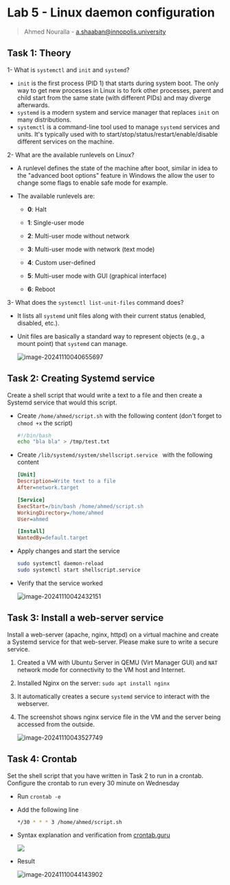# Lab 5 - Linux daemon configuration

> Ahmed Nouralla - a.shaaban@innopolis.university

## Task 1: Theory

1- What is `systemctl` and `init` and `systemd`?

- `init` is the first process (PID 1) that starts during system boot. The only way to get new processes in Linux is to fork other processes, parent and child start from the same state (with different PIDs) and may diverge afterwards.
- `systemd` is a modern system and service manager that replaces `init` on many distributions.
- `systemctl` is a command-line tool used to manage `systemd` services and units. It's typically used with to start/stop/status/restart/enable/disable different services on the machine. 

2- What are the available runlevels on Linux?

- A runlevel defines the state of the machine after boot, similar in idea to the "advanced boot options" feature in Windows the allow the user to change some flags to enable safe mode for example.

- The available runlevels are:

  - **0**: Halt

  - **1**: Single-user mode

  - **2**: Multi-user mode without network

  - **3**: Multi-user mode with network (text mode)

  - **4**: Custom user-defined

  - **5**: Multi-user mode with GUI (graphical interface)

  - **6**: Reboot

3- What does the `systemctl list-unit-files` command does?

- It lists all `systemd` unit files along with their current status (enabled, disabled, etc.).

- Unit files are basically a standard way to represent objects (e.g., a mount point) that `systemd` can manage.

  ![image-20241110040655697](https://i.postimg.cc/RVmmhqSM/image.png)

## Task 2: Creating Systemd service

Create a shell script that would write a text to a file and then create a Systemd service that would this script.

- Create `/home/ahmed/script.sh` with the following content (don't forget to `chmod +x` the script)

  ```bash
  #!/bin/bash
  echo "bla bla" > /tmp/test.txt
  ```

- Create `/lib/systemd/system/shellscript.service ` with the following content

  ```ini
  [Unit]
  Description=Write text to a file
  After=network.target
  
  [Service]
  ExecStart=/bin/bash /home/ahmed/script.sh
  WorkingDirectory=/home/ahmed
  User=ahmed
  
  [Install]
  WantedBy=default.target
  ```

- Apply changes and start the service

  ```bash
  sudo systemctl daemon-reload
  sudo systemctl start shellscript.service 
  ```

- Verify that the service worked

  ![image-20241110042432151](https://i.postimg.cc/FF3mh0QW/image.png)

## Task 3: Install a web-server service

Install a web-server (apache, nginx, httpd) on a virtual machine and create a Systemd service for that web-server. Please make sure to write a secure service.

1. Created a VM with Ubuntu Server in QEMU (Virt Manager GUI) and `NAT` network mode for connectivity to the VM host and Internet.

2. Installed Nginx on the server: `sudo apt install nginx`

3. It automatically creates a secure `systemd` service to interact with the webserver.

4. The screenshot shows nginx service file in the VM and the server being accessed from the outside.

   ![image-20241110043527749](https://i.postimg.cc/2yQfTNwR/image.png)

## Task 4: Crontab

Set the shell script that you have written in Task 2 to run in a crontab. Configure the crontab to run every 30 minute on Wednesday

- Run `crontab -e`

- Add the following line

  ```bash
  */30 * * * 3 /home/ahmed/script.sh
  ```

- Syntax explanation and verification from [crontab.guru](https://crontab.guru)

  ![](https://i.postimg.cc/cL9GFmQH/image.png)

- Result

  ![image-20241110044143902](https://i.imgur.com/WSkZz8e.png)





